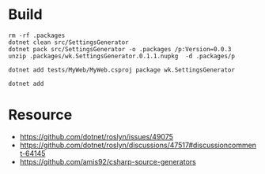 # Build

```
rm -rf .packages
dotnet clean src/SettingsGenerator
dotnet pack src/SettingsGenerator -o .packages /p:Version=0.0.3
unzip .packages/wk.SettingsGenerator.0.1.1.nupkg  -d .packages/p

dotnet add tests/MyWeb/MyWeb.csproj package wk.SettingsGenerator

dotnet add
```

# Resource

- https://github.com/dotnet/roslyn/issues/49075
- https://github.com/dotnet/roslyn/discussions/47517#discussioncomment-64145
- https://github.com/amis92/csharp-source-generators